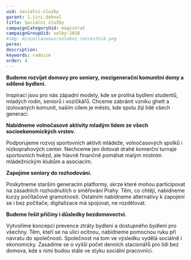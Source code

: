 ```yaml
---
uid: socialni-sluzby
garant: 1.jiri.dohnal
title: Sociální služby
campaignCategoryUid: magistrat
campaignGroupUid: volby-2018
#img: miscellaneous/volebni-rozcestnik.png
perex: 
description: 
keywords: radnice
order: 4
---
```


**Budeme rozvíjet domovy pro seniory, mezigenerační komunitní domy a sdílené bydlení.**

Inspirací jsou pro nás západní modely, kde se prolíná bydlení studentů, mladých rodin, seniorů i vozíčkářů. Chceme zabránit vzniku ghett a izolovaných komunit, naším cílem je město, kde spolu žijí lidé všech generací.
 
**Nabídneme volnočasové aktivity mladým lidem ze všech socioekonomických vrstev.**

Podporujeme rozvoj sportovních aktivit mládeže, volnočasových spolků i nízkoprahových center. Nechceme jen dotovat drahé komerční turnaje sportovních hvězd, ale hlavně finančně pomáhat malým místním mládežnickým klubům a asociacím.
 
**Zapojíme seniory do rozhodování.**

Poskytneme starším generacím platformy, skrze které mohou participovat na zásadních rozhodnutích o směřování Prahy. Těm, co chtějí, nabídneme kurzy počítačové gramotnosti. Ostatním nabídneme alternativy k zapojení se i bez počítače; digitalizace má spojovat, ne rozdělovat.
 
**Budeme řešit příčiny i důsledky bezdomovectví.**

Vytvoříme koncepci prevence ztráty bydlení a dostupného bydlení pro všechny. Těm, kteří se na ulici ocitnou, nabídneme pomocnou ruku při návratu do společnosti. Společnost na tom ve výsledku vydělá sociálně i ekonomicky. Zasadíme se o vyšší počet denních stacionářů pro lidi bez domova, kde s nimi budou stále ve styku sociální pracovníci.
 
